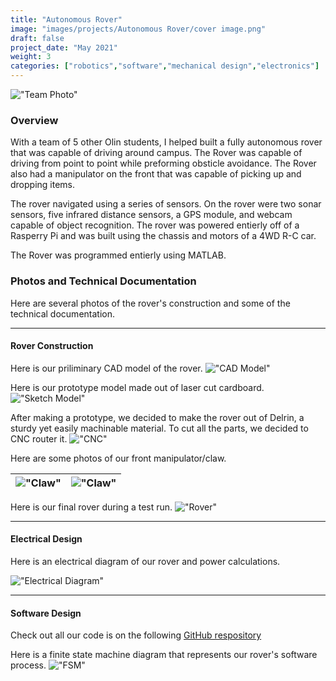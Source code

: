 ```yaml
---
title: "Autonomous Rover"
image: "images/projects/Autonomous Rover/cover image.png"
draft: false
project_date: "May 2021"
weight: 3
categories: ["robotics","software","mechanical design","electronics"]
---
```



!["Team Photo"](../images/projects/Autonomous%20Rover/group.jpg)

### Overview

With a team of 5 other Olin students, I helped built a fully autonomous rover that was capable of driving around campus. The Rover was capable of driving from point to point while preforming obsticle avoidance. The Rover also had a manipulator on the front that was capable of picking up and dropping items. 

The rover navigated using a series of sensors. On the rover were two sonar sensors, five infrared distance sensors, a GPS module, and webcam capable of object recognition. The rover was powered entierly off of a Rasperry Pi and was built using the chassis and motors of a 4WD R-C car. 

The Rover was programmed entierly using MATLAB. 

### Photos and Technical Documentation
Here are several photos of the rover's construction and some of the technical documentation. 

---

#### Rover Construction
Here is our priliminary CAD model of the rover.
!["CAD Model"](../images/projects/Autonomous%20Rover/cad.png)

Here is our prototype model made out of laser cut cardboard.
!["Sketch Model"](../images/projects/Autonomous%20Rover/prototype.jpg)

After making a prototype, we decided to make the rover out of Delrin, a sturdy yet easily machinable material. To cut all the parts, we decided to CNC router it.
!["CNC"](../images/projects/Autonomous%20Rover/CNC.jpg)

Here are some photos of our front manipulator/claw.

|!["Claw"](../images/projects/Autonomous%20Rover/grabber1.jpg)|!["Claw"](../images/projects/Autonomous%20Rover/grabber2.jpg)|
|:-:|:-:|

Here is our final rover during a test run.
!["Rover"](../images/projects/Autonomous%20Rover/rover%20test.jpg)

---

#### Electrical Design
Here is an electrical diagram of our rover and power calculations.

!["Electrical Diagram"](../images/projects/Autonomous%20Rover/electrical%20diagram.jpg)

---

#### Software Design
Check out all our code is on the following [GitHub respository](https://github.com/nabihestefan/OlinRover)

Here is a finite state machine diagram that represents our rover's software process.
!["FSM"](../images/projects/Autonomous%20Rover/FSM.jpg)